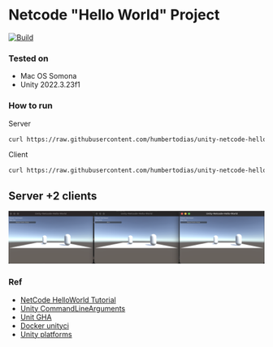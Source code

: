 # Netcode "Hello World" Project

[![Build](https://github.com/humbertodias/unity-netcode-helloworld/actions/workflows/main.yml/badge.svg)](https://github.com/humbertodias/unity-netcode-helloworld/actions/workflows/main.yml)


### Tested on

* Mac OS Somona
* Unity 2022.3.23f1

### How to run

Server

```sh
curl https://raw.githubusercontent.com/humbertodias/unity-netcode-helloworld/main/run.sh | bash -s server
```

Client

```sh
curl https://raw.githubusercontent.com/humbertodias/unity-netcode-helloworld/main/run.sh | bash -s client 2
```

## Server +2 clients
![](doc/server-2-clients.png)


### Ref

* [NetCode HelloWorld Tutorial](https://docs-multiplayer.unity3d.com/netcode/current/tutorials/helloworld)
* [Unity CommandLineArguments](https://docs.unity.cn/530/Documentation/Manual/CommandLineArguments.html)
* [Unit GHA](https://isaacbroyles.com/gamedev/2020/07/04/unity-github-actions.html)
* [Docker unityci](https://hub.docker.com/r/unityci/editor/tags)
* [Unity platforms](https://docs.unity3d.com/ScriptReference/BuildTarget.html)
